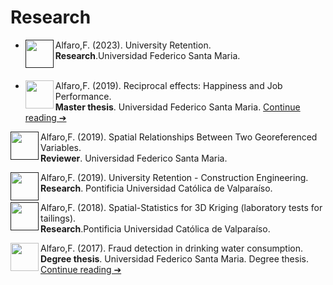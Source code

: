 # Research

* [<img src="https://freesvg.org/img/Anonymous_Paper_4_icon.png"  width="45" height="45" align="left">]()
Alfaro,F. (2023). University Retention.<br> 
**Research**.Universidad Federico Santa Maria. <br> <br> 

* [<img src="https://freesvg.org/img/Anonymous_Paper_4_icon.png"  width="45" height="45" align="left">](https://github.com/fralfaro/portfolio/blob/main/docs/files/researches/tesis_master.pdf)
Alfaro,F. (2019). Reciprocal effects: Happiness and Job Performance.  <br> 
**Master thesis**. Universidad Federico Santa Maria.
[Continue reading ➔](https://github.com/fralfaro/portfolio/blob/main/docs/files/researches/tesis_master.pdf) <br> 

[<img src="https://freesvg.org/img/Anonymous_Paper_4_icon.png"  width="45" height="45" align="left">]()
Alfaro,F. (2019). Spatial Relationships Between Two Georeferenced Variables.<br> 
**Reviewer**. Universidad Federico Santa Maria.<br> 

[<img src="https://freesvg.org/img/Anonymous_Paper_4_icon.png"  width="45" height="45" align="left">]()
Alfaro,F. (2019). University Retention - Construction Engineering.<br> 
**Research**. Pontificia Universidad Católica de Valparaíso. <br> 

[<img src="https://freesvg.org/img/Anonymous_Paper_4_icon.png"  width="45" height="45" align="left">]()
Alfaro,F. (2018). Spatial-Statistics for 3D Kriging (laboratory tests for tailings).<br> 
**Research**.Pontificia Universidad Católica de Valparaíso. <br> 

[<img src="https://freesvg.org/img/Anonymous_Paper_4_icon.png"  width="45" height="45" align="left">](https://github.com/fralfaro/portfolio/blob/main/docs/files/researches/tesis_degree.pdf)
Alfaro,F. (2017). Fraud detection in drinking water consumption. <br> 
**Degree thesis**. Universidad Federico Santa Maria. Degree thesis.
[Continue reading ➔](https://github.com/fralfaro/portfolio/blob/main/docs/files/researches/tesis_degree.pdf) <br> 


